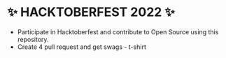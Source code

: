 # ✨ HACKTOBERFEST 2022 ✨
- Participate in Hacktoberfest and contribute to Open Source using this repository.
- Create 4 pull request and get swags - t-shirt


